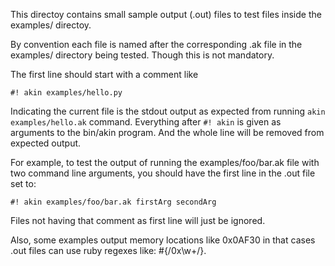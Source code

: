This directoy contains small sample output (.out) files to test files inside the
examples/ directoy.

By convention each file is named after the corresponding .ak file in the examples/
directory being tested. Though this is not mandatory.

The first line should start with a comment like

    #! akin examples/hello.py

Indicating the current file is the stdout output as expected from running
`akin examples/hello.ak` command. Everything after `#! akin` is
given as arguments to the bin/akin program.
And the whole line will be removed from expected output.

For example, to test the output of running the examples/foo/bar.ak file
with two command line arguments, you should have the first line in the
.out file set to:

    #! akin examples/foo/bar.ak firstArg secondArg

Files not having that comment as first line will just be ignored.

Also, some examples output memory locations like 0x0AF30 in that cases
.out files can use ruby regexes like: #{/0x\w+/}.
